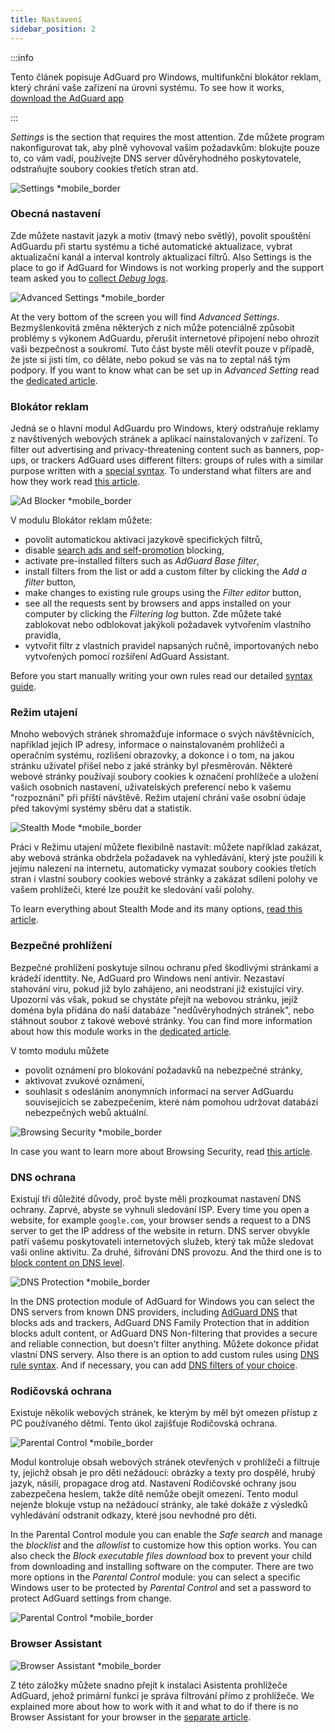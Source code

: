 ```yaml
---
title: Nastavení
sidebar_position: 2
---
```


:::info

Tento článek popisuje AdGuard pro Windows, multifunkční blokátor reklam, který chrání vaše zařízení na úrovni systému. To see how it works, [download the AdGuard app](https://agrd.io/download-kb-adblock)

:::

_Settings_ is the section that requires the most attention. Zde můžete program nakonfigurovat tak, aby plně vyhovoval vašim požadavkům: blokujte pouze to, co vám vadí, používejte DNS server důvěryhodného poskytovatele, odstraňujte soubory cookies třetích stran atd.

![Settings \*mobile\_border](https://cdn.adtidy.org/content/kb/ad_blocker/windows/overview/settings.png)

### Obecná nastavení

Zde můžete nastavit jazyk a motiv (tmavý nebo světlý), povolit spouštění AdGuardu při startu systému a tiché automatické aktualizace, vybrat aktualizační kanál a interval kontroly aktualizací filtrů. Also Settings is the place to go if AdGuard for Windows is not working properly and the support team asked you to [collect _Debug logs_](/adguard-for-windows/solving-problems/adguard-logs.md).

![Advanced Settings \*mobile\_border](https://cdn.adtidy.org/content/kb/ad_blocker/windows/overview/advanced-settings.png)

At the very bottom of the screen you will find _Advanced Settings_. Bezmyšlenkovitá změna některých z nich může potenciálně způsobit problémy s výkonem AdGuardu, přerušit internetové připojení nebo ohrozit vaši bezpečnost a soukromí. Tuto část byste měli otevřít pouze v případě, že jste si jisti tím, co děláte, nebo pokud se vás na to zeptal náš tým podpory. If you want to know what can be set up in _Advanced Setting_ read the [dedicated article](/adguard-for-windows/solving-problems/low-level-settings.md).

### Blokátor reklam

Jedná se o hlavní modul AdGuardu pro Windows, který odstraňuje reklamy z navštívených webových stránek a aplikací nainstalovaných v zařízení. To filter out advertising and privacy-threatening content such as banners, pop-ups, or trackers AdGuard uses different filters: groups of rules with a similar purpose written with a [special syntax](/general/ad-filtering/create-own-filters). To understand what filters are and how they work read [this article](/general/ad-filtering/how-ad-blocking-works).

![Ad Blocker \*mobile\_border](https://cdn.adtidy.org/content/kb/ad_blocker/windows/overview/ad-blocker.png)

V modulu Blokátor reklam můžete:

- povolit automatickou aktivaci jazykově specifických filtrů,
- disable [search ads and self-promotion](/general/ad-filtering/search-ads) blocking,
- activate pre-installed filters such as _AdGuard Base filter_,
- install filters from the list or add a custom filter by clicking the _Add a filter_ button,
- make changes to existing rule groups using the _Filter editor_ button,
- see all the requests sent by browsers and apps installed on your computer by clicking the _Filtering log_ button. Zde můžete také zablokovat nebo odblokovat jakýkoli požadavek vytvořením vlastního pravidla,
- vytvořit filtr z vlastních pravidel napsaných ručně, importovaných nebo vytvořených pomocí rozšíření AdGuard Assistant.

Before you start manually writing your own rules read our detailed [syntax guide](/general/ad-filtering/create-own-filters).

### Režim utajení

Mnoho webových stránek shromažďuje informace o svých návštěvnících, například jejich IP adresy, informace o nainstalovaném prohlížeči a operačním systému, rozlišení obrazovky, a dokonce i o tom, na jakou stránku uživatel přišel nebo z jaké stránky byl přesměrován. Některé webové stránky používají soubory cookies k označení prohlížeče a uložení vašich osobních nastavení, uživatelských preferencí nebo k vašemu "rozpoznání" při příští návštěvě. Režim utajení chrání vaše osobní údaje před takovými systémy sběru dat a statistik.

![Stealth Mode \*mobile\_border](https://cdn.adtidy.org/content/kb/ad_blocker/windows/overview/stealth-mode.png)

Práci v Režimu utajení můžete flexibilně nastavit: můžete například zakázat, aby webová stránka obdržela požadavek na vyhledávání, který jste použili k jejímu nalezení na internetu, automaticky vymazat soubory cookies třetích stran i vlastní soubory cookies webové stránky a zakázat sdílení polohy ve vašem prohlížeči, které lze použít ke sledování vaší polohy.

To learn everything about Stealth Mode and its many options, [read this article](/general/stealth-mode).

### Bezpečné prohlížení

Bezpečné prohlížení poskytuje silnou ochranu před škodlivými stránkami a krádeží identtity. Ne, AdGuard pro Windows není antivir. Nezastaví stahování viru, pokud již bylo zahájeno, ani neodstraní již existující viry. Upozorní vás však, pokud se chystáte přejít na webovou stránku, jejíž doména byla přidána do naší databáze "nedůvěryhodných stránek", nebo stáhnout soubor z takové webové stránky. You can find more information about how this module works in the [dedicated article](/general/browsing-security).

V tomto modulu můžete

- povolit oznámení pro blokování požadavků na nebezpečné stránky,
- aktivovat zvukové oznámení,
- souhlasit s odesláním anonymních informací na server AdGuardu souvisejících se zabezpečením, které nám pomohou udržovat databázi nebezpečných webů aktuální.

![Browsing Security \*mobile\_border](https://cdn.adtidy.org/content/kb/ad_blocker/windows/overview/browsing-security.png)

In case you want to learn more about Browsing Security, read [this article](/general/browsing-security).

### DNS ochrana

Existují tři důležité důvody, proč byste měli prozkoumat nastavení DNS ochrany. Zaprvé, abyste se vyhnuli sledování ISP. Every time you open a website, for example `google.com`, your browser sends a request to a DNS server to get the IP address of the website in return. DNS server obvykle patří vašemu poskytovateli internetových služeb, který tak může sledovat vaši online aktivitu. Za druhé, šifrování DNS provozu. And the third one is to [block content on DNS level](https://adguard-dns.io/kb/general/dns-filtering/).

![DNS Protection \*mobile\_border](https://cdn.adtidy.org/content/kb/ad_blocker/windows/overview/dns-settings.png)

In the DNS protection module of AdGuard for Windows you can select the DNS servers from known DNS providers, including [AdGuard DNS](https://adguard-dns.io/kb/) that blocks ads and trackers, AdGuard DNS Family Protection that in addition blocks adult content, or AdGuard DNS Non-filtering that provides a secure and reliable connection, but doesn't filter anything. Můžete dokonce přidat vlastní DNS servery. Also there is an option to add custom rules using [DNS rule syntax](https://adguard-dns.io/kb/general/dns-filtering-syntax/). And if necessary, you can add [DNS filters of your choice](https://filterlists.com).

### Rodičovská ochrana

Existuje několik webových stránek, ke kterým by měl být omezen přístup z PC používaného dětmi. Tento úkol zajišťuje Rodičovská ochrana.

![Parental Control \*mobile\_border](https://cdn.adtidy.org/content/kb/ad_blocker/windows/overview/parental-control.png)

Modul kontroluje obsah webových stránek otevřených v prohlížeči a filtruje ty, jejichž obsah je pro děti nežádoucí: obrázky a texty pro dospělé, hrubý jazyk, násilí, propagace drog atd. Nastavení Rodičovské ochrany jsou zabezpečena heslem, takže dítě nemůže obejít omezení. Tento modul nejenže blokuje vstup na nežádoucí stránky, ale také dokáže z výsledků vyhledávání odstranit odkazy, které jsou nevhodné pro děti.

In the Parental Control module you can enable the _Safe search_ and manage the _blocklist_ and the _allowlist_ to customize how this option works. You can also check the _Block executable files download_ box to prevent your child from downloading and installing software on the computer. There are two more options in the _Parental Control_ module: you can select a specific Windows user to be protected by _Parental Control_ and set a password to protect AdGuard settings from change.

![Parental Control \*mobile\_border](https://cdn.adtidy.org/content/kb/ad_blocker/windows/overview/parental-control.png)

### Browser Assistant

![Browser Assistant \*mobile\_border](https://cdn.adtidy.org/content/kb/ad_blocker/windows/browser-assistant/browser-assistant.png)

Z této záložky můžete snadno přejít k instalaci Asistenta prohlížeče AdGuard, jehož primární funkcí je správa filtrování přímo z prohlížeče. We explained more about how to work with it and what to do if there is no Browser Assistant for your browser in the [separate article](/adguard-for-windows/browser-assistant.md).
